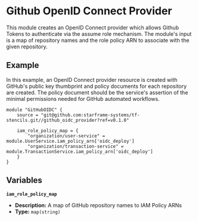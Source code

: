 # Github OpenID Connect Provider

This module creates an OpenID Connect provider which allows Github Tokens to authenticate via the assume role mechanism. The module's input is a map of repository names and the role policy ARN to associate with the given repository.

## Example

In this example, an OpenID Connect provider resource is created with GitHub's public key thumbprint and policy documents for each repository are created. The policy document should be the service's assertion of the minimal permissions needed for GitHub automated workflows.

```
module "GitHubOIDC" {
    source = "git@github.com:starframe-systems/tf-stencils.git//github_oidc_provider?ref=v0.1.0"

    iam_role_policy_map = {
        "organization/user-service" = module.UserService.iam_policy_arn['oidc_deploy']
        "organization/transaction-service" = module.TransactionService.iam_policy_arn['oidc_deploy']
    }
}
```

## Variables

**`iam_role_policy_map`**

- **Description:** A map of GitHub repository names to IAM Policy ARNs
- **Type:** `map(string)`
